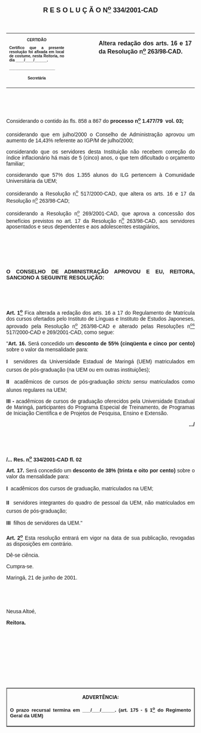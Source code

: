 <BODY>

<B><FONT FACE="Arial" SIZE=4><P ALIGN="CENTER"><A NAME="_Toc445798786"></P>
<P ALIGN="CENTER">R E S O L U &Ccedil; &Atilde; O  N<U><SUP>o</U></SUP>  334/2001-CAD</P>
</B></FONT><FONT FACE="Arial"><P ALIGN="JUSTIFY"></P>
<P ALIGN="JUSTIFY">&nbsp;</P></FONT>
<TABLE CELLSPACING=0 BORDER=0 CELLPADDING=7 WIDTH=612>
<TR><TD WIDTH="32%" VALIGN="TOP">
<B><FONT FACE="Arial" SIZE=1><P ALIGN="CENTER">CERTID&Atilde;O</P>
<P ALIGN="JUSTIFY">   Certifico que a presente resolu&ccedil;&atilde;o foi afixada em local de costume, nesta Reitoria, no dia ____/____/______.</P>
<P ALIGN="JUSTIFY"></P>
<P ALIGN="JUSTIFY">______________________</P>
<P ALIGN="CENTER">Secret&aacute;ria</B></FONT></TD>
<TD WIDTH="15%" VALIGN="TOP">&nbsp;</TD>
<TD WIDTH="52%" VALIGN="TOP">
<B><FONT FACE="Arial"><P ALIGN="JUSTIFY">Altera reda&ccedil;&atilde;o dos arts. 16 e 17 da Resolu&ccedil;&atilde;o n<U><SUP>o</U></SUP> 263/98-CAD.</B></FONT></TD>
</TR>
</TABLE>

<FONT FACE="Arial"><P ALIGN="JUSTIFY"></P>
<P ALIGN="JUSTIFY">&nbsp;</P>
<P ALIGN="JUSTIFY">&nbsp;</P>
<P ALIGN="JUSTIFY">&#9;Considerando o contido &agrave;s fls. 858 a 867 do <B>processo n<U><SUP>o</U></SUP> 1.477/79  vol. 03;</P>
</B><P ALIGN="JUSTIFY">&#9;considerando que em julho/2000 o Conselho de Administra&ccedil;&atilde;o aprovou um aumento de 14,43% referente ao IGP/M de julho/2000;</P>
<P ALIGN="JUSTIFY">&#9;considerando que os servidores desta Institui&ccedil;&atilde;o n&atilde;o recebem corre&ccedil;&atilde;o do &iacute;ndice inflacion&aacute;rio h&aacute; mais de 5 (cinco) anos, o que tem dificultado o or&ccedil;amento familiar;</P>
<P ALIGN="JUSTIFY">&#9;considerando que 57% dos 1.355 alunos do ILG pertencem &agrave; Comunidade Universit&aacute;ria da UEM;</P>
<P ALIGN="JUSTIFY">&#9;considerando a Resolu&ccedil;&atilde;o n<U><SUP>o</U></SUP> 517/2000-CAD, que altera os arts. 16 e 17 da Resolu&ccedil;&atilde;o n<U><SUP>o</U></SUP> 263/98-CAD;</P>
<P ALIGN="JUSTIFY"> &#9;considerando a Resolu&ccedil;&atilde;o n<U><SUP>o</U></SUP> 269/2001-CAD, que aprova a concess&atilde;o dos benef&iacute;cios previstos no art. 17 da Resolu&ccedil;&atilde;o n<U><SUP>o</U></SUP> 263/98-CAD, aos servidores aposentados e seus dependentes e aos adolescentes estagi&aacute;rios,</P>
<P ALIGN="JUSTIFY"></P>
<P ALIGN="JUSTIFY">&nbsp;</P>
<P ALIGN="JUSTIFY">&nbsp;</P>
<P ALIGN="JUSTIFY">&nbsp;</P>
<B><P ALIGN="JUSTIFY">O CONSELHO DE ADMINISTRA&Ccedil;&Atilde;O APROVOU E EU, REITORA, SANCIONO A SEGUINTE RESOLU&Ccedil;&Atilde;O:</P>
</B><P ALIGN="JUSTIFY"></P>
<P ALIGN="JUSTIFY">&nbsp;</P>
<P ALIGN="JUSTIFY">&nbsp;</P>
<B><P ALIGN="JUSTIFY">Art. 1<U><SUP>o</B></U></SUP> Fica alterada a reda&ccedil;&atilde;o dos arts. 16 a 17 do Regulamento de Matr&iacute;cula dos cursos ofertados pelo Instituto de L&iacute;nguas e Instituto de Estudos Japoneses, aprovado pela Resolu&ccedil;&atilde;o n<U><SUP>o</U></SUP> 263/98-CAD e alterado pelas Resolu&ccedil;&otilde;es n<U><SUP>os</U></SUP> 517/2000-CAD e 269/2001-CAD, como segue:</P>
<P ALIGN="JUSTIFY">&quot;<B>Art. 16.</B> Ser&aacute; concedido um <B>desconto de 55% (cinq&uuml;enta e cinco por cento)</B> sobre o valor da mensalidade para:</P>
<P ALIGN="JUSTIFY">&#9;<B>I </B> servidores da Universidade Estadual de Maring&aacute; (UEM) matriculados em cursos de p&oacute;s-gradua&ccedil;&atilde;o (na UEM ou em outras institui&ccedil;&otilde;es);</P>
<P ALIGN="JUSTIFY">&#9;<B>II </B> acad&ecirc;micos de cursos de p&oacute;s-gradua&ccedil;&atilde;o <I>strictu sensu</I> matriculados como alunos regulares na UEM;</P>
<P ALIGN="JUSTIFY">&#9;<B>III - </B>acad&ecirc;micos de cursos de gradua&ccedil;&atilde;o oferecidos pela Universidade Estadual de Maring&aacute;, participantes do Programa Especial de Treinamento, de Programas de Inicia&ccedil;&atilde;o Cient&iacute;fica e de Projetos de Pesquisa, Ensino e Extens&atilde;o.</P>
<B><P ALIGN="RIGHT"></P>
<P ALIGN="RIGHT">.../</P>
</B><P ALIGN="JUSTIFY"></P>
<P ALIGN="JUSTIFY">&nbsp;</P>
<P ALIGN="JUSTIFY">&nbsp;</P>
<B><P ALIGN="JUSTIFY">/... Res. n<U><SUP>o</U></SUP> 334/2001-CAD &#9;&#9;&#9;&#9;&#9;&#9;&#9;&#9;fl. 02</P>
</B><P ALIGN="JUSTIFY"></P>
<P ALIGN="JUSTIFY">&#9;<B>Art. 17.</B> Ser&aacute; concedido um <B>desconto de 38% (trinta e oito por cento) </B>sobre o valor da mensalidade para:</P>
<P ALIGN="JUSTIFY">&#9;<B>I </B> acad&ecirc;micos dos cursos de gradua&ccedil;&atilde;o, matriculados na UEM;</P>
<P ALIGN="JUSTIFY">&#9;<B>II </B> servidores integrantes do quadro de pessoal da UEM, n&atilde;o matriculados em cursos de p&oacute;s-gradua&ccedil;&atilde;o;</P>
<P ALIGN="JUSTIFY">&#9;<B>III </B> filhos de servidores da UEM.&quot; </P>
<B><P ALIGN="JUSTIFY">Art. 2<U><SUP>o</U></SUP> </B>Esta resolu&ccedil;&atilde;o entrar&aacute; em vigor na data de sua publica&ccedil;&atilde;o, revogadas as disposi&ccedil;&otilde;es em contr&aacute;rio.</P>
<P ALIGN="JUSTIFY">&#9;D&ecirc;-se ci&ecirc;ncia.</P>
<P ALIGN="JUSTIFY">&#9;Cumpra-se.</P>
<P ALIGN="JUSTIFY">Maring&aacute;, 21 de junho de 2001.</P>
<P ALIGN="JUSTIFY"></P>
<P ALIGN="JUSTIFY">&nbsp;</P>
<P ALIGN="JUSTIFY">&nbsp;</P>
<P ALIGN="JUSTIFY">Neusa Alto&eacute;,</P>
<B><P ALIGN="JUSTIFY">Reitora.</P>
</B><P ALIGN="JUSTIFY"></P>
<P ALIGN="JUSTIFY">&nbsp;</P>
<P ALIGN="JUSTIFY">&nbsp;</P>
<P ALIGN="JUSTIFY">&nbsp;</P>
<P ALIGN="JUSTIFY">&nbsp;</P>
<P ALIGN="JUSTIFY">&nbsp;</P></FONT>
<TABLE BORDER CELLSPACING=1 CELLPADDING=4 WIDTH=207>
<TR><TD VALIGN="TOP">
<B><FONT SIZE=2><P ALIGN="CENTER">ADVERT&Ecirc;NCIA:</P>
</FONT><FONT FACE="Arial" SIZE=2><P ALIGN="JUSTIFY">O prazo recursal termina em ___/___/_____. (art. 175 - § 1<U><SUP>o</U></SUP> do Regimento Geral da UEM)</B></FONT></TD>
</TR>
</TABLE>

<FONT SIZE=2><P></A></P></FONT></BODY>
